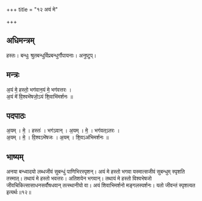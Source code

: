 +++
title = "१२ अयं मे"

+++
## अधिमन्त्रम्
हस्तः। बन्धुः श्रुतबन्धुर्विप्रबन्धुर्गौपायनाः। अनुष्टुप्।

## मन्त्रः
अ॒यं मे॒ हस्तो॒ भग॑वान॒यं मे॒ भग॑वत्तरः ।  
अ॒यं मे॑ वि॒श्वभे॑षजो॒ऽयं शि॒वाभि॑मर्शनः ॥

## पदपाठः
अ॒यम् । मे॒ । हस्तः॑ । भग॑ऽवान् । अ॒यम् । मे॒ । भग॑वत्ऽतरः ।  
अ॒यम् । मे॒ । वि॒श्वऽभे॑षजः । अ॒यम् । शि॒वऽअ॑भिमर्शनः ॥

## भाष्यम्
अनया बन्ध्वादयो लब्धजीवं सुबन्धुं पाणिभिरस्पृशन्। अयं मे हस्तो भगवा यस्मात्सजीवं सुबन्धुम् स्पृशति तस्मात्। तथायं मे हस्तो भवत्तरः। अतिशयेन भगवान्। तथायं मे हस्तो विश्वभेषजो जीवचिकित्सासाधनसर्वौषधवान् तत्स्थानीयो वा। अयं शिवाभिमर्शनो मङ्गलस्पर्शनः। यतो जीवन्तं स्पृशत्यत इत्यर्थः॥१२॥